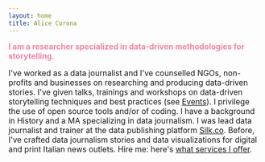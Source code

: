 ```yaml
---
layout: home
title: Alice Corona
---
```

<h2 style="font-size:1.1em;color:#F2849E; margin:0 0 0 0;">I am a researcher specialized in data-driven methodologies for storytelling.</h2><p style="font-size:1.1em;">I've worked as a data journalist and I've counselled NGOs, non-profits and businesses on researching and producing data-driven stories. I've given talks, trainings and workshops on data-driven storytelling techniques and best practices (see <a href="/events">Events</a>). I privilege the use of open source tools and/or of coding. I have a background in History and a MA specializing in data journalism. I was lead data journalist and trainer at the data publishing platform <a href="www.silk.co">Silk.co</a>. Before, I've crafted data journalism stories and data visualizations for digital and print Italian news outlets. Hire me: here's <a href="/CV">what services I offer</a>.</p>